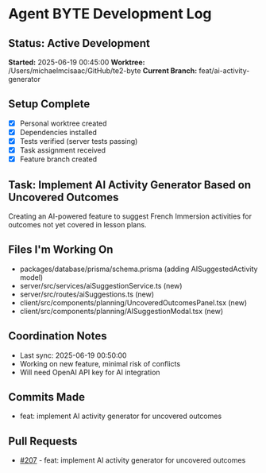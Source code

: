 # Agent BYTE Development Log

## Status: Active Development

**Started:** 2025-06-19 00:45:00
**Worktree:** /Users/michaelmcisaac/GitHub/te2-byte
**Current Branch:** feat/ai-activity-generator

## Setup Complete

- [x] Personal worktree created
- [x] Dependencies installed
- [x] Tests verified (server tests passing)
- [x] Task assignment received
- [x] Feature branch created

## Task: Implement AI Activity Generator Based on Uncovered Outcomes

Creating an AI-powered feature to suggest French Immersion activities for outcomes not yet covered in lesson plans.

## Files I'm Working On

- packages/database/prisma/schema.prisma (adding AISuggestedActivity model)
- server/src/services/aiSuggestionService.ts (new)
- server/src/routes/aiSuggestions.ts (new)
- client/src/components/planning/UncoveredOutcomesPanel.tsx (new)
- client/src/components/planning/AISuggestionModal.tsx (new)

## Coordination Notes

- Last sync: 2025-06-19 00:50:00
- Working on new feature, minimal risk of conflicts
- Will need OpenAI API key for AI integration

## Commits Made

- feat: implement AI activity generator for uncovered outcomes

## Pull Requests

- [#207](https://github.com/mamcisaac/teaching-engine2.0/pull/207) - feat: implement AI activity generator for uncovered outcomes

